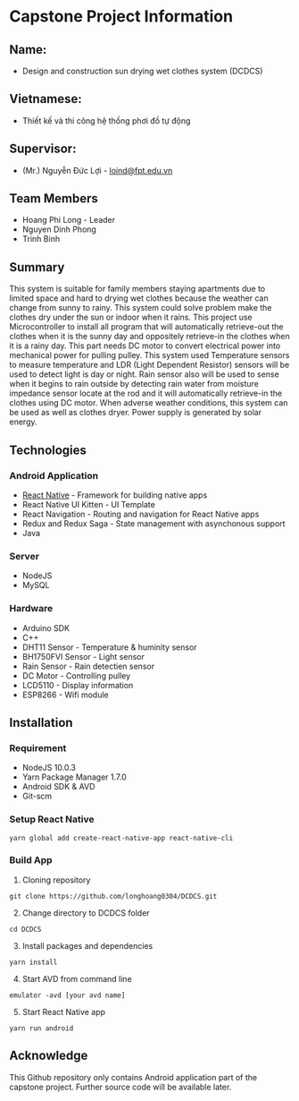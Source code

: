 # Capstone Project Information
## Name:
- Design and construction sun drying wet clothes system (DCDCS)
## Vietnamese:
- Thiết kế và thi công hệ thống phơi đồ tự động
## Supervisor:
- (Mr.) Nguyễn Đức Lợi - loind@fpt.edu.vn
## Team Members
- Hoang Phi Long - Leader
- Nguyen Dinh Phong
- Trinh Binh

## Summary
This system is suitable for family members staying apartments due to limited space and hard to drying wet clothes because the weather can change from sunny to rainy. This system could solve problem make the clothes dry under the sun or indoor when it rains. This project use Microcontroller to install all program that will automatically retrieve-out the clothes when it is the sunny day and oppositely retrieve-in the clothes when it is a rainy day. This part needs DC motor to convert electrical power into mechanical power for pulling pulley. This system used Temperature sensors to measure temperature and LDR (Light Dependent Resistor) sensors will be used to detect light is day or night. Rain sensor also will be used to sense when it begins to rain outside by detecting rain water from moisture impedance sensor locate at the rod and it will automatically retrieve-in the clothes using DC motor. When adverse weather conditions, this system can be used as well as clothes dryer. Power supply is generated by solar energy.

## Technologies
### Android Application
- [React Native](RN_README.md) - Framework for building native apps
- React Native UI Kitten - UI Template
- React Navigation - Routing and navigation for React Native apps
- Redux and Redux Saga - State management with asynchonous support
- Java

### Server
- NodeJS
- MySQL

### Hardware
- Arduino SDK
- C++
- DHT11 Sensor - Temperature & huminity sensor
- BH1750FVI Sensor - Light sensor
- Rain Sensor - Rain detectien sensor
- DC Motor - Controlling pulley
- LCD5110 - Display information
- ESP8266 - Wifi module

## Installation
### Requirement
- NodeJS 10.0.3
- Yarn Package Manager 1.7.0
- Android SDK & AVD
- Git-scm

### Setup React Native
```
yarn global add create-react-native-app react-native-cli
```

### Build App
1. Cloning repository
```
git clone https://github.com/longhoang0304/DCDCS.git
```
2. Change directory to DCDCS folder
```
cd DCDCS
```
3. Install packages and dependencies
```
yarn install
```
4. Start AVD from command line
```
emulator -avd [your avd name]
```
5. Start React Native app
```
yarn run android
```
## Acknowledge
This Github repository only contains Android application part of the capstone project. Further source code will be available later.